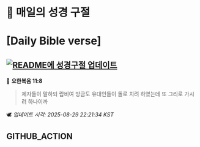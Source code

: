 # 🙏 매일의 성경 구절
# [Daily Bible verse]
## [![README에 성경구절 업데이트](https://github.com/DONGSUKA/first_test/actions/workflows/update-readme-bible.yml/badge.svg)](https://github.com/DONGSUKA/first_test/actions/workflows/update-readme-bible.yml)
<!-- START_BIBLE_VERSE -->
📖 **요한복음 11:8**
> 제자들이 말하되 랍비여 방금도 유대인들이 돌로 치려 하였는데 또 그리로 가시려 하나이까

🕊️ _업데이트 시각: 2025-08-29 22:21:34 KST_
  <!-- END_BIBLE_VERSE -->
## GITHUB_ACTION
